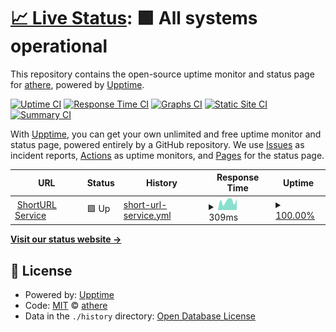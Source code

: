 # [📈 Live Status](https://upptime.athe.re): <!--live status--> **🟩 All systems operational**

This repository contains the open-source uptime monitor and status page for [athere](https://upptime.athe.re), powered by [Upptime](https://github.com/upptime/upptime).

[![Uptime CI](https://github.com/athere/upptime/workflows/Uptime%20CI/badge.svg)](https://github.com/athere/upptime/actions?query=workflow%3A%22Uptime+CI%22)
[![Response Time CI](https://github.com/athere/upptime/workflows/Response%20Time%20CI/badge.svg)](https://github.com/athere/upptime/actions?query=workflow%3A%22Response+Time+CI%22)
[![Graphs CI](https://github.com/athere/upptime/workflows/Graphs%20CI/badge.svg)](https://github.com/athere/upptime/actions?query=workflow%3A%22Graphs+CI%22)
[![Static Site CI](https://github.com/athere/upptime/workflows/Static%20Site%20CI/badge.svg)](https://github.com/athere/upptime/actions?query=workflow%3A%22Static+Site+CI%22)
[![Summary CI](https://github.com/athere/upptime/workflows/Summary%20CI/badge.svg)](https://github.com/athere/upptime/actions?query=workflow%3A%22Summary+CI%22)

With [Upptime](https://upptime.js.org), you can get your own unlimited and free uptime monitor and status page, powered entirely by a GitHub repository. We use [Issues](https://github.com/athere/upptime/issues) as incident reports, [Actions](https://github.com/athere/upptime/actions) as uptime monitors, and [Pages](https://upptime.athe.re) for the status page.

<!--start: status pages-->
<!-- This summary is generated by Upptime (https://github.com/upptime/upptime) -->
<!-- Do not edit this manually, your changes will be overwritten -->
<!-- prettier-ignore -->
| URL | Status | History | Response Time | Uptime |
| --- | ------ | ------- | ------------- | ------ |
| <img alt="" src="https://icons.duckduckgo.com/ip3/athe.re.ico" height="13"> [ShortURL Service](https://athe.re/) | 🟩 Up | [short-url-service.yml](https://github.com/athere/upptime/commits/HEAD/history/short-url-service.yml) | <details><summary><img alt="Response time graph" src="./graphs/short-url-service/response-time-week.png" height="20"> 309ms</summary><br><a href="https://upptime.athe.re/history/short-url-service"><img alt="Response time 308" src="https://img.shields.io/endpoint?url=https%3A%2F%2Fraw.githubusercontent.com%2Fathere%2Fupptime%2FHEAD%2Fapi%2Fshort-url-service%2Fresponse-time.json"></a><br><a href="https://upptime.athe.re/history/short-url-service"><img alt="24-hour response time 123" src="https://img.shields.io/endpoint?url=https%3A%2F%2Fraw.githubusercontent.com%2Fathere%2Fupptime%2FHEAD%2Fapi%2Fshort-url-service%2Fresponse-time-day.json"></a><br><a href="https://upptime.athe.re/history/short-url-service"><img alt="7-day response time 309" src="https://img.shields.io/endpoint?url=https%3A%2F%2Fraw.githubusercontent.com%2Fathere%2Fupptime%2FHEAD%2Fapi%2Fshort-url-service%2Fresponse-time-week.json"></a><br><a href="https://upptime.athe.re/history/short-url-service"><img alt="30-day response time 320" src="https://img.shields.io/endpoint?url=https%3A%2F%2Fraw.githubusercontent.com%2Fathere%2Fupptime%2FHEAD%2Fapi%2Fshort-url-service%2Fresponse-time-month.json"></a><br><a href="https://upptime.athe.re/history/short-url-service"><img alt="1-year response time 304" src="https://img.shields.io/endpoint?url=https%3A%2F%2Fraw.githubusercontent.com%2Fathere%2Fupptime%2FHEAD%2Fapi%2Fshort-url-service%2Fresponse-time-year.json"></a></details> | <details><summary><a href="https://upptime.athe.re/history/short-url-service">100.00%</a></summary><a href="https://upptime.athe.re/history/short-url-service"><img alt="All-time uptime 93.11%" src="https://img.shields.io/endpoint?url=https%3A%2F%2Fraw.githubusercontent.com%2Fathere%2Fupptime%2FHEAD%2Fapi%2Fshort-url-service%2Fuptime.json"></a><br><a href="https://upptime.athe.re/history/short-url-service"><img alt="24-hour uptime 100.00%" src="https://img.shields.io/endpoint?url=https%3A%2F%2Fraw.githubusercontent.com%2Fathere%2Fupptime%2FHEAD%2Fapi%2Fshort-url-service%2Fuptime-day.json"></a><br><a href="https://upptime.athe.re/history/short-url-service"><img alt="7-day uptime 100.00%" src="https://img.shields.io/endpoint?url=https%3A%2F%2Fraw.githubusercontent.com%2Fathere%2Fupptime%2FHEAD%2Fapi%2Fshort-url-service%2Fuptime-week.json"></a><br><a href="https://upptime.athe.re/history/short-url-service"><img alt="30-day uptime 100.00%" src="https://img.shields.io/endpoint?url=https%3A%2F%2Fraw.githubusercontent.com%2Fathere%2Fupptime%2FHEAD%2Fapi%2Fshort-url-service%2Fuptime-month.json"></a><br><a href="https://upptime.athe.re/history/short-url-service"><img alt="1-year uptime 93.85%" src="https://img.shields.io/endpoint?url=https%3A%2F%2Fraw.githubusercontent.com%2Fathere%2Fupptime%2FHEAD%2Fapi%2Fshort-url-service%2Fuptime-year.json"></a></details>

<!--end: status pages-->

[**Visit our status website →**](https://upptime.athe.re)

## 📄 License

- Powered by: [Upptime](https://github.com/upptime/upptime)
- Code: [MIT](./LICENSE) © [athere](https://upptime.athe.re)
- Data in the `./history` directory: [Open Database License](https://opendatacommons.org/licenses/odbl/1-0/)
